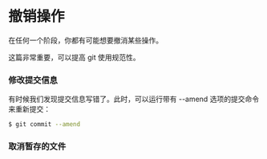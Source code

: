 # 撤销操作

在任何一个阶段，你都有可能想要撤消某些操作。

这篇非常重要，可以提高 git 使用规范性。

### 修改提交信息

有时候我们发现提交信息写错了。此时，可以运行带有 --amend 选项的提交命令来重新提交：

```sh
$ git commit --amend
```

### 取消暂存的文件

